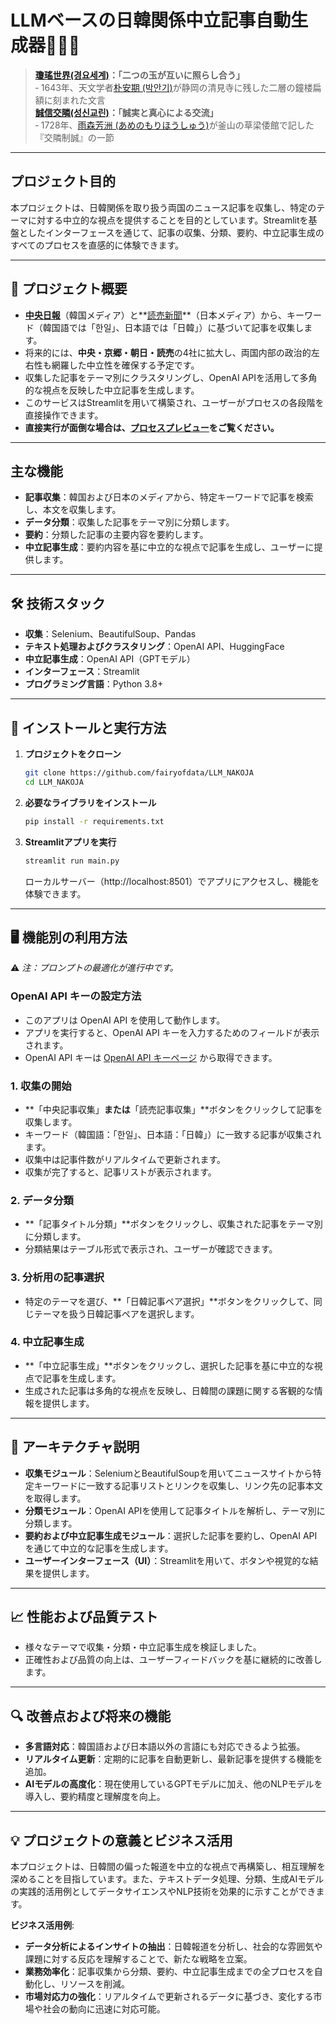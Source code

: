 # LLMベースの日韓関係中立記事自動生成器📰🤝🤖

> **[瓊瑤世界(경요세계)](https://www.seoul.co.kr/news/editOpinion/world-stories/2024/07/12/20240712035005)：「二つの玉が互いに照らし合う」**<br>
‐ 1643年、天文学者[朴安期 (박안기)](https://encykorea.aks.ac.kr/Article/E0020900)が静岡の清見寺に残した二層の鐘楼扁額に刻まれた文言  <br>
> **[誠信交隣(성신교린)](https://www.donga.com/news/People/article/all/20210416/106434451/1)：「誠実と真心による交流」**<br>
‐ 1728年、[雨森芳洲 (あめのもりほうしゅう)](https://busan.grandculture.net/Contents?local=busan&dataType=01&contents_id=GC04203537)が釜山の草梁倭館で記した『交隣制誠』の一節  

---

## **プロジェクト目的**

本プロジェクトは、日韓関係を取り扱う両国のニュース記事を収集し、特定のテーマに対する中立的な視点を提供することを目的としています。Streamlitを基盤としたインターフェースを通じて、記事の収集、分類、要約、中立記事生成のすべてのプロセスを直感的に体験できます。

---

## 📖 **プロジェクト概要**

- **[中央日報](https://www.joongang.co.kr/)**（韓国メディア）と**[読売新聞](https://www.yomiuri.co.jp/)**（日本メディア）から、キーワード（韓国語では「한일」、日本語では「日韓」）に基づいて記事を収集します。  
- 将来的には、**中央・京郷・朝日・読売**の4社に拡大し、両国内部の政治的左右性も網羅した中立性を確保する予定です。  
- 収集した記事をテーマ別にクラスタリングし、OpenAI APIを活用して多角的な視点を反映した中立記事を生成します。  
- このサービスはStreamlitを用いて構築され、ユーザーがプロセスの各段階を直接操作できます。  
- **直接実行が面倒な場合は、[プロセスプレビュー](https://github.com/fairyofdata/Article_Neutralizer/blob/master/NAKOJA_Preview.png)をご覧ください。**

---

## **主な機能**

- **記事収集**：韓国および日本のメディアから、特定キーワードで記事を検索し、本文を収集します。  
- **データ分類**：収集した記事をテーマ別に分類します。  
- **要約**：分類した記事の主要内容を要約します。  
- **中立記事生成**：要約内容を基に中立的な視点で記事を生成し、ユーザーに提供します。  

---

## 🛠️ **技術スタック**

- **収集**：Selenium、BeautifulSoup、Pandas  
- **テキスト処理およびクラスタリング**：OpenAI API、HuggingFace  
- **中立記事生成**：OpenAI API（GPTモデル）  
- **インターフェース**：Streamlit  
- **プログラミング言語**：Python 3.8+  

---

## 🚀 **インストールと実行方法**

1. **プロジェクトをクローン**
   ```bash
   git clone https://github.com/fairyofdata/LLM_NAKOJA
   cd LLM_NAKOJA
   ```

2. **必要なライブラリをインストール**
   ```bash
   pip install -r requirements.txt
   ```

3. **Streamlitアプリを実行**
   ```bash
   streamlit run main.py
   ```

   ローカルサーバー（http://localhost:8501）でアプリにアクセスし、機能を体験できます。  

---

## 🖥️ **機能別の利用方法**  
⚠️ *注：プロンプトの最適化が進行中です。*  

### **OpenAI API キーの設定方法**
   - このアプリは OpenAI API を使用して動作します。  
   - アプリを実行すると、OpenAI API キーを入力するためのフィールドが表示されます。  
   - OpenAI API キーは [OpenAI API キーページ](https://platform.openai.com/account/api-keys) から取得できます。

### 1. **収集の開始**  
   - **「中央記事収集」**または**「読売記事収集」**ボタンをクリックして記事を収集します。  
   - キーワード（韓国語：「한일」、日本語：「日韓」）に一致する記事が収集されます。  
   - 収集中は記事件数がリアルタイムで更新されます。  
   - 収集が完了すると、記事リストが表示されます。  

### 2. **データ分類**  
   - **「記事タイトル分類」**ボタンをクリックし、収集された記事をテーマ別に分類します。  
   - 分類結果はテーブル形式で表示され、ユーザーが確認できます。  

### 3. **分析用の記事選択**  
   - 特定のテーマを選び、**「日韓記事ペア選択」**ボタンをクリックして、同じテーマを扱う日韓記事ペアを選択します。  

### 4. **中立記事生成**  
   - **「中立記事生成」**ボタンをクリックし、選択した記事を基に中立的な視点で記事を生成します。  
   - 生成された記事は多角的な視点を反映し、日韓間の課題に関する客観的な情報を提供します。  

---

## 📂 **アーキテクチャ説明**

- **収集モジュール**：SeleniumとBeautifulSoupを用いてニュースサイトから特定キーワードに一致する記事リストとリンクを収集し、リンク先の記事本文を取得します。  
- **分類モジュール**：OpenAI APIを使用して記事タイトルを解析し、テーマ別に分類します。  
- **要約および中立記事生成モジュール**：選択した記事を要約し、OpenAI APIを通じて中立的な記事を生成します。  
- **ユーザーインターフェース（UI）**：Streamlitを用いて、ボタンや視覚的な結果を提供します。  

---

## 📈 **性能および品質テスト**

- 様々なテーマで収集・分類・中立記事生成を検証しました。  
- 正確性および品質の向上は、ユーザーフィードバックを基に継続的に改善します。  

---

## 🔍 **改善点および将来の機能**

- **多言語対応**：韓国語および日本語以外の言語にも対応できるよう拡張。  
- **リアルタイム更新**：定期的に記事を自動更新し、最新記事を提供する機能を追加。  
- **AIモデルの高度化**：現在使用しているGPTモデルに加え、他のNLPモデルを導入し、要約精度と理解度を向上。  

---

## 💡 **プロジェクトの意義とビジネス活用**

本プロジェクトは、日韓間の偏った報道を中立的な視点で再構築し、相互理解を深めることを目指しています。また、テキストデータ処理、分類、生成AIモデルの実践的活用例としてデータサイエンスやNLP技術を効果的に示すことができます。  

**ビジネス活用例**:  
- **データ分析によるインサイトの抽出**：日韓報道を分析し、社会的な雰囲気や課題に対する反応を理解することで、新たな戦略を立案。  
- **業務効率化**：記事収集から分類、要約、中立記事生成までの全プロセスを自動化し、リソースを削減。  
- **市場対応力の強化**：リアルタイムで更新されるデータに基づき、変化する市場や社会の動向に迅速に対応可能。  
